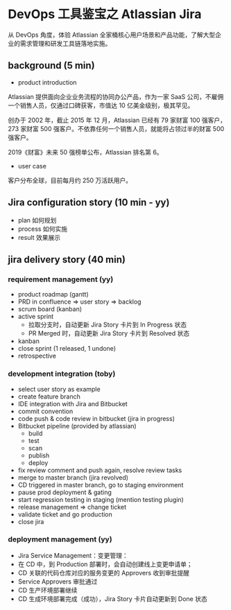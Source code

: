 # DevOps 工具鉴宝之 Atlassian Jira

从 DevOps 角度，体验 Atlassian 全家桶核心用户场景和产品功能，了解大型企业的需求管理和研发工具链落地实施。

## background (5 min)

- product introduction

Atlassian 提供面向企业业务流程的协同办公产品，作为一家 SaaS 公司，不雇佣一个销售人员，仅通过口碑获客，市值达 10 亿美金级别，极其罕见。

创办于 2002 年，截止 2015 年 12 月，Atlassian 已经有 79 家财富 100 强客户，273 家财富 500 强客户。不依靠任何一个销售人员，就能将占领过半的财富 500 强客户。

2019《财富》未来 50 强榜单公布，Atlassian 排名第 6。

- user case

客户分布全球，目前每月约 250 万活跃用户。

## Jira configuration story (10 min - yy)

- plan 如何规划
- process 如何实施
- result 效果展示

## jira delivery story (40 min)

### requirement management (yy)

- product roadmap (gantt)
- PRD in confluence => user story => backlog
- scrum board (kanban)
- active sprint
  - 拉取分支时，自动更新 Jira Story 卡片到 In Progress 状态
  - PR Merged 时，自动更新 Jira Story 卡片到 Resolved 状态
- kanban
- close sprint (1 released, 1 undone)
- retrospective

### development integration (toby)

- select user story as example
- create feature branch
- IDE integration with Jira and Bitbucket
- commit convention
- code push & code review in bitbucket (jira in progress)
- Bitbucket pipeline (provided by atlassian)
  - build
  - test
  - scan
  - publish
  - deploy
- fix review comment and push again, resolve review tasks
- merge to master branch (jira revolved)
- CD triggered in master branch, go to staging environment
- pause prod deployment & gating
- start regression testing in staging (mention testing plugin)
- release management => change ticket
- validate ticket and go production
- close jira

### deployment management (yy)

- Jira Service Management：变更管理：
- 在 CD 中，到 Production 部署时，会自动创建线上变更申请单；
- CD 关联的代码仓库对应的服务变更的 Approvers 收到审批提醒
- Service Approvers 审批通过
- CD 生产环境部署继续
- CD 生成环境部署完成（成功），Jira Story 卡片自动更新到 Done 状态
